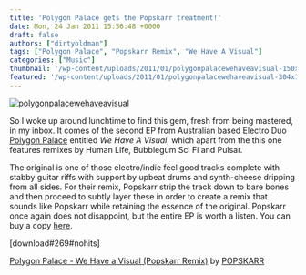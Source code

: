 ```yaml
---
title: 'Polygon Palace gets the Popskarr treatment!'
date: Mon, 24 Jan 2011 15:56:48 +0000
draft: false
authors: ["dirtyoldman"]
tags: ["Polygon Palace", "Popskarr Remix", "We Have A Visual"]
categories: ["Music"]
thumbnail: '/wp-content/uploads/2011/01/polygonpalacewehaveavisual-150x150.jpg'
featured: '/wp-content/uploads/2011/01/polygonpalacewehaveavisual-304x190.jpg'
---
```


[![](/wp-content/uploads/2011/01/polygonpalacewehaveavisual.jpg "polygonpalacewehaveavisual")](/2011/01/24/polygon-palace-gets-the-popskarr-treatment/polygonpalacewehaveavisual/)

So I woke up around lunchtime to find this gem, fresh from being mastered, in my inbox. It comes of the second EP from Australian based Electro Duo [Polygon Palace](http://www.facebook.com/polygonpalace) entitled _We Have A Visual_, which apart from the this one features remixes by Human Life, Bubblegum Sci Fi and Pulsar.

The original is one of those electro/indie feel good tracks complete with stabby guitar riffs with support by upbeat drums and synth-cheese dripping from all sides. For their remix, Popskarr strip the track down to bare bones and then proceed to subtly layer these in order to create a remix that sounds like Popskarr while retaining the essence of the original. Popskarr once again does not disappoint, but the entire EP is worth a listen. You can buy a copy [here](http://polygonpalace.bandcamp.com/album/we-have-visual-single-pack).

\[download#269#nohits\]

 [Polygon Palace - We Have a Visual (Popskarr Remix)](http://soundcloud.com/popskarr/polygon-palace-we-have-a-visual-popskarr-remix) by [POPSKARR](http://soundcloud.com/popskarr)

